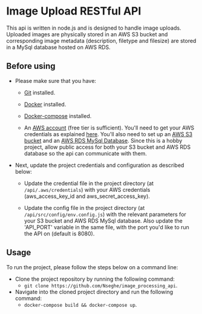 # Image Upload RESTful API

This api is written in node.js and is designed to handle image uploads. Uploaded images are physically stored in an AWS S3 bucket and corresponding image metadata (description, filetype and filesize) are stored in a MySql database hosted on AWS RDS.


## Before using

- Please make sure that you have:

  - [Git](https://git-scm.com/downloads) installed.

  - [Docker](https://docs.docker.com/get-docker/) installed.

  - [Docker-compose](https://docs.docker.com/compose/install/) installed.

  - An [AWS account](https://aws.amazon.com/free/?all-free-tier.sort-by=item.additionalFields.SortRank&all-free-tier.sort-order=asc) (free tier is sufficient). You'll need to get your AWS credentials as explained [here](https://docs.aws.amazon.com/sdk-for-javascript/v2/developer-guide/getting-your-credentials.html). You'll also need to set up an [AWS S3 bucket](https://aws.amazon.com/s3/) and an [AWS RDS MySql Database](https://aws.amazon.com/rds/mysql/). Since this is a hobby project, allow public access for both your S3 bucket and AWS RDS database so the api can communicate with them.

- Next, update the project credentials and configuration as described below:
  
  - Update the credential file in the project directory (at ```/api/.aws/credentials```) with your AWS credentials (aws_access_key_id and aws_secret_access_key).

  - Update the config file in the project directory (at ```/api/src/config/env.config.js```) with the relevant parameters for your S3 bucket and AWS RDS MySql database. Also update the 'API_PORT' variable in the same file, with the port you'd like to run the API on (default is 8080).


## Usage

To run the project, please follow the steps below on a command line:
 - Clone the project repository by running the following command:
    - ```git clone https://github.com/Nseghe/image_processing_api```.
 - Navigate into the cloned project directory and run the following command:
    - ```docker-compose build && docker-compose up```.